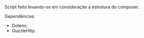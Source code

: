 Script feito levando-se em consideração a estrutura do composer.

Dependências:
  * Dotenv;
  * GuzzleHttp.
